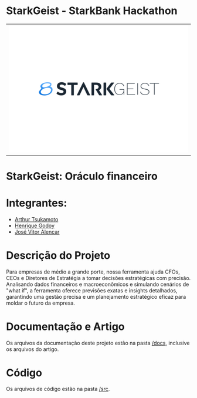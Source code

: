 # StarkGeist - StarkBank Hackathon

<table>
<tr>
<td>
<a href= "https://starkbank.com/br"><img src="./docs/img/starkgeist.jpg" alt="Vista Alegre" border="0" width="100%"></a>
</td>
</tr>
</table>

# StarkGeist: Oráculo financeiro

# Integrantes:

* [Arthur Tsukamoto](https://www.linkedin.com/in/arthur-tsukamoto/)
* [Henrique Godoy](https://www.linkedin.com/in/henrique-godoy-879138252/)
* [José Vitor Alencar](https://www.linkedin.com/in/fabio-piemonte-823a65211/)

# Descrição do Projeto

Para empresas de médio a grande porte, nossa ferramenta ajuda CFOs, CEOs e Diretores de Estratégia a tomar decisões estratégicas com precisão. Analisando dados financeiros e macroeconômicos e simulando cenários de "what if", a ferramenta oferece previsões exatas e insights detalhados, garantindo uma gestão precisa e um planejamento estratégico eficaz para moldar o futuro da empresa.

# Documentação e Artigo

Os arquivos da documentação deste projeto estão na pasta [/docs](src/docusaurus/docs), inclusive os arquivos do artigo.

# Código

Os arquivos de código estão na pasta [/src](/src).
